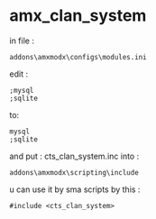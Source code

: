 # amx_clan_system

in file :
```
addons\amxmodx\configs\modules.ini
```
edit :
```
;mysql
;sqlite
```

to:

```
mysql
;sqlite
```

and put : cts_clan_system.inc into :
```
addons\amxmodx\scripting\include
```

u can use it by sma scripts by this :
```pawn
#include <cts_clan_system>
```
